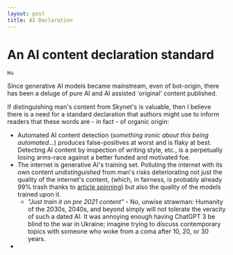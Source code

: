 ```yaml
---
layout: post
title: AI Declaration
---
```


# An AI content declaration standard

`Hu`

Since generative AI models became mainstream, even of bot-origin, there has been a deluge of pure AI and AI assisted 'original' content published.

If distinguishing man's content from Skynet's is valuable, then I believe there is a need for a standard declaration that authors might use to inform readers that these words are - in fact - of organic origin:

* Automated AI content detection (*something ironic about this being automated...*) produces false-positives at worst and is flaky at best. Detecting AI content by inspection of writing style, etc., is a perpetually losing arms-race against a better funded and motivated foe.
* The internet is generative AI's training set. Polluting the internet with its own content *undistinguished* from man's risks deteriorating not just the quality of the internet's content, (which, in fairness, is probably already 99% trash thanks to [article spinning](https://en.wikipedia.org/wiki/Article_spinning)) but also the quality of the models trained upon it.
  * *"Just train it on pre 2021 content"* - No, unwise strawman: Humanity of the 2030s, 2040s, and beyond simply will not tolerate the veracity of such a dated AI. It was annoying enough having ChatGPT 3 be blind to the war in Ukraine; imagine trying to discuss contemporary topics with someone who woke from a coma after 10, 20, or 30 years.
* 